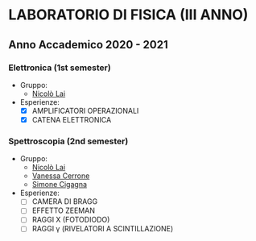# LABORATORIO DI FISICA (III ANNO)

## Anno Accademico 2020 - 2021

### Elettronica (1st semester)

* Gruppo:
  * [Nicolò Lai](https://github.com/niklai99)
* Esperienze:
  - [x] AMPLIFICATORI OPERAZIONALI
  - [x] CATENA ELETTRONICA

### Spettroscopia (2nd semester)

* Gruppo:
  * [Nicolò Lai](https://github.com/niklai99)
  * [Vanessa Cerrone](https://github.com/vanessacerrone)
  * [Simone Cigagna](https://github.com/simonecig)
* Esperienze:
  - [ ] CAMERA DI BRAGG
  - [ ] EFFETTO ZEEMAN
  - [ ] RAGGI X (FOTODIODO)
  - [ ] RAGGI &gamma; (RIVELATORI A SCINTILLAZIONE)
